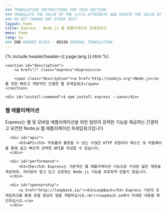```yaml
---
### TRANSLATION INSTRUCTIONS FOR THIS SECTION:
### TRANSLATE THE VALUE OF THE title ATTRIBUTE AND UPDATE THE VALUE OF THE lang ATTRIBUTE.
### DO NOT CHANGE ANY OTHER TEXT.
layout: home
title: Express - Node.js 웹 애플리케이션 프레임워크
menu: home
lang: ko
### END HEADER BLOCK - BEGIN GENERAL TRANSLATION
---
```


<section id="home-content">
    {% include header/header-{{ page.lang }}.html %}
    <div id="overlay"></div>

    <section id="description">
        <a href="/" class="express">Express</a>

        <span class="description"><a href='http://nodejs.org'>Node.js</a>를 위한 빠르고 개방적인 간결한 웹 프레임워크</span>
    </section>

    <div id="install-command">$ npm install express --save</div>
</section>

<!--<section id="doc-langs" markdown="1">
  Express 문서의 사용 가능한 언어: [스페인어](/es), [일본어](/ja), [러시아어](/ru), [중국어](/zh-cn), [한국어](/ko), [포르투갈어](/pt-br)
</section>-->

<section id="intro">

  <div id="boxes" class="clearfix">
      <div id="web-applications">
          <h3>웹 애플리케이션</h3> Express는 웹 및 모바일 애플리케이션을 위한 일련의 강력한 기능을 제공하는 간결하고 유연한 Node.js 웹 애플리케이션 프레임워크입니다.
      </div>

      <div id="apis">
          <h3>API</h3> 자유롭게 활용할 수 있는 수많은 HTTP 유틸리티 메소드 및 미들웨어를 통해 쉽고 빠르게 강력한 API를 작성할 수 있습니다.
      </div>

      <div id="performance">
          <h3>성능</h3> Express는 기본적인 웹 애플리케이션 기능으로 구성된 얇은 계층을 제공하여, 여러분이 알고 있고 선호하는 Node.js 기능을 모호하게 만들지 않습니다.
      </div>

      <div id="sponsorship">
          <a href="http://loopback.io/"><h3>LoopBack</h3> Express 기반의 프레임워크를 통해 모델 중심의 앱을 개발하십시오.<br/>loopback.io에서 자세한 내용을 확인하십시오.</a>
      </div>
  </div>

</section>

<!--
<section id="announcements">
  {% include announcement/announcement-{{ page.lang }}.md %}
</section>
-->

